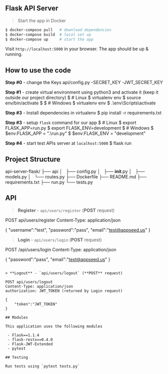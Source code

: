 ## Flask API Server

> Start the app in Docker

```bash
$ docker-compose pull   # download dependencies 
$ docker-compose build  # local set up
$ docker-compose up     # start the app 
```

Visit `http://localhost:5000` in your browser. The app should be up & running.

## How to use the code
**Step #0** - change the Keys
api/config.py
    -SECRET_KEY
    -JWT_SECRET_KEY

**Step #1** - create virtual environment using python3 and activate it (keep it outside our project directory)
$ # Linux
$ virtualenv env
$ source env/bin/activate
$
$ # Windows
$ virtualenv env
$ .\env\Scripts\activate

**Step #3** - Install dependencies in virtualenv
$ pip install -r requirements.txt

**Step #3** - setup `flask` command for our app
$ # Linux
$ export FLASK_APP=run.py
$ export FLASK_ENV=development
$ # Windows
$ $env:FLASK_APP = ".\run.py"
$ $env:FLASK_ENV = "development"

**Step #4** - start test APIs server at `localhost:5000`
$ flask run


## Project Structure
api-server-flask/
├── api
│   ├── config.py
│   ├── __init__.py
│   ├── models.py
│   └── routes.py
├── Dockerfile
├── README.md
├── requirements.txt
├── run.py
└── tests.py


## API
> **Register** - `api/users/register` (**POST** request)

POST api/users/register
Content-Type: application/json

{
    "username":"test",
    "password":"pass", 
    "email":"test@appseed.us"
}


> **Login** - `api/users/login` (**POST** request)

POST /api/users/login
Content-Type: application/json

{
    "password":"pass", 
    "email":"test@appseed.us"
}
```

> **Logout** - `api/users/logout` (**POST** request)

POST api/users/logout
Content-Type: application/json
authorization: JWT_TOKEN (returned by Login request)

{
    "token":"JWT_TOKEN"
}

## Modules

This application uses the following modules

 - Flask==1.1.4
 - flask-restx==0.4.0
 - Flask-JWT-Extended
 - pytest

## Testing

Run tests using `pytest tests.py`

